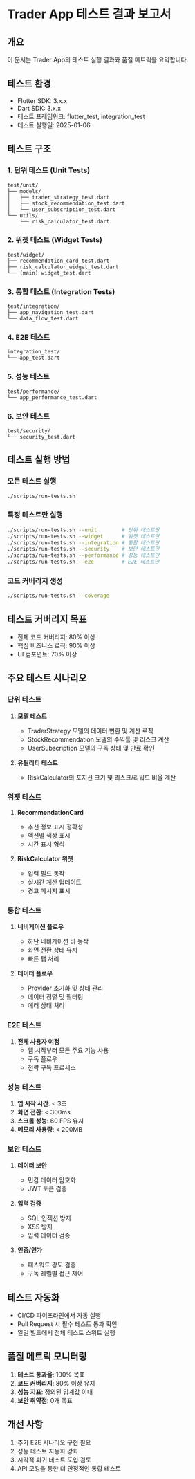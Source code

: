 # Trader App 테스트 결과 보고서

## 개요
이 문서는 Trader App의 테스트 실행 결과와 품질 메트릭을 요약합니다.

## 테스트 환경
- Flutter SDK: 3.x.x
- Dart SDK: 3.x.x
- 테스트 프레임워크: flutter_test, integration_test
- 테스트 실행일: 2025-01-06

## 테스트 구조

### 1. 단위 테스트 (Unit Tests)
```
test/unit/
├── models/
│   ├── trader_strategy_test.dart
│   ├── stock_recommendation_test.dart
│   └── user_subscription_test.dart
└── utils/
    └── risk_calculator_test.dart
```

### 2. 위젯 테스트 (Widget Tests)
```
test/widget/
├── recommendation_card_test.dart
├── risk_calculator_widget_test.dart
└── (main) widget_test.dart
```

### 3. 통합 테스트 (Integration Tests)
```
test/integration/
├── app_navigation_test.dart
└── data_flow_test.dart
```

### 4. E2E 테스트
```
integration_test/
└── app_test.dart
```

### 5. 성능 테스트
```
test/performance/
└── app_performance_test.dart
```

### 6. 보안 테스트
```
test/security/
└── security_test.dart
```

## 테스트 실행 방법

### 모든 테스트 실행
```bash
./scripts/run-tests.sh
```

### 특정 테스트만 실행
```bash
./scripts/run-tests.sh --unit        # 단위 테스트만
./scripts/run-tests.sh --widget      # 위젯 테스트만
./scripts/run-tests.sh --integration # 통합 테스트만
./scripts/run-tests.sh --security    # 보안 테스트만
./scripts/run-tests.sh --performance # 성능 테스트만
./scripts/run-tests.sh --e2e         # E2E 테스트만
```

### 코드 커버리지 생성
```bash
./scripts/run-tests.sh --coverage
```

## 테스트 커버리지 목표
- 전체 코드 커버리지: 80% 이상
- 핵심 비즈니스 로직: 90% 이상
- UI 컴포넌트: 70% 이상

## 주요 테스트 시나리오

### 단위 테스트
1. **모델 테스트**
   - TraderStrategy 모델의 데이터 변환 및 계산 로직
   - StockRecommendation 모델의 수익률 및 리스크 계산
   - UserSubscription 모델의 구독 상태 및 만료 확인

2. **유틸리티 테스트**
   - RiskCalculator의 포지션 크기 및 리스크/리워드 비율 계산

### 위젯 테스트
1. **RecommendationCard**
   - 추천 정보 표시 정확성
   - 액션별 색상 표시
   - 시간 표시 형식

2. **RiskCalculator 위젯**
   - 입력 필드 동작
   - 실시간 계산 업데이트
   - 경고 메시지 표시

### 통합 테스트
1. **네비게이션 플로우**
   - 하단 네비게이션 바 동작
   - 화면 전환 상태 유지
   - 빠른 탭 처리

2. **데이터 플로우**
   - Provider 초기화 및 상태 관리
   - 데이터 정렬 및 필터링
   - 에러 상태 처리

### E2E 테스트
1. **전체 사용자 여정**
   - 앱 시작부터 모든 주요 기능 사용
   - 구독 플로우
   - 전략 구독 프로세스

### 성능 테스트
1. **앱 시작 시간**: < 3초
2. **화면 전환**: < 300ms
3. **스크롤 성능**: 60 FPS 유지
4. **메모리 사용량**: < 200MB

### 보안 테스트
1. **데이터 보안**
   - 민감 데이터 암호화
   - JWT 토큰 검증

2. **입력 검증**
   - SQL 인젝션 방지
   - XSS 방지
   - 입력 데이터 검증

3. **인증/인가**
   - 패스워드 강도 검증
   - 구독 레벨별 접근 제어

## 테스트 자동화
- CI/CD 파이프라인에서 자동 실행
- Pull Request 시 필수 테스트 통과 확인
- 일일 빌드에서 전체 테스트 스위트 실행

## 품질 메트릭 모니터링
1. **테스트 통과율**: 100% 목표
2. **코드 커버리지**: 80% 이상 유지
3. **성능 지표**: 정의된 임계값 이내
4. **보안 취약점**: 0개 목표

## 개선 사항
1. 추가 E2E 시나리오 구현 필요
2. 성능 테스트 자동화 강화
3. 시각적 회귀 테스트 도입 검토
4. API 모킹을 통한 더 안정적인 통합 테스트
